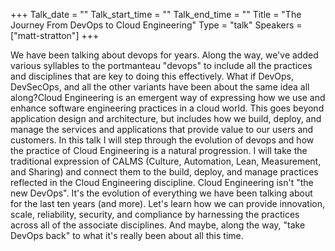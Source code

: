 +++
Talk_date = ""
Talk_start_time = ""
Talk_end_time = ""
Title = "The Journey From DevOps to Cloud Engineering"
Type = "talk"
Speakers = ["matt-stratton"]
+++

We have been talking about devops for years. Along the way, we've added various syllables to the portmanteau "devops" to include all the practices and disciplines that are key to doing this effectively. What if DevOps, DevSecOps, and all the other variants have been about the same idea all along?Cloud Engineering is an emergent way of expressing how we use and enhance software engineering practices in a cloud world. This goes beyond application design and architecture, but includes how we build, deploy, and manage the services and applications that provide value to our users and customers. In this talk I will step through the evolution of devops and how the practice of Cloud Engineering is a natural progression. I will take the traditional expression of CALMS (Culture, Automation, Lean, Measurement, and Sharing) and connect them to the build, deploy, and manage practices reflected in the Cloud Engineering discipline. Cloud Engineering isn't "the new DevOps". It's the evolution of everything we have been talking about for the last ten years (and more). Let's learn how we can provide innovation, scale, reliability, security, and compliance by harnessing the practices across all of the associate disciplines. And maybe, along the way, "take DevOps back" to what it's really been about all this time.
